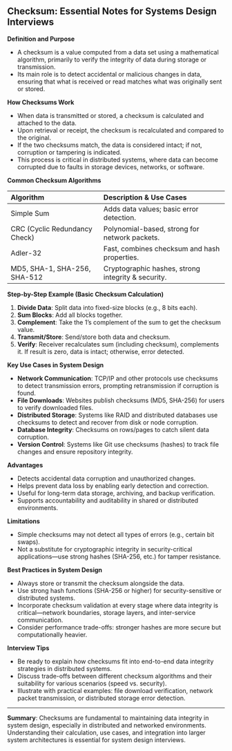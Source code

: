 ## Checksum: Essential Notes for Systems Design Interviews

**Definition and Purpose**

- A checksum is a value computed from a data set using a mathematical algorithm, primarily to verify the integrity of data during storage or transmission.
- Its main role is to detect accidental or malicious changes in data, ensuring that what is received or read matches what was originally sent or stored.

**How Checksums Work**

- When data is transmitted or stored, a checksum is calculated and attached to the data.
- Upon retrieval or receipt, the checksum is recalculated and compared to the original.
- If the two checksums match, the data is considered intact; if not, corruption or tampering is indicated.
- This process is critical in distributed systems, where data can become corrupted due to faults in storage devices, networks, or software.

**Common Checksum Algorithms**


| Algorithm | Description \& Use Cases |
| :-- | :-- |
| Simple Sum | Adds data values; basic error detection. |
| CRC (Cyclic Redundancy Check) | Polynomial-based, strong for network packets. |
| Adler-32 | Fast, combines checksum and hash properties. |
| MD5, SHA-1, SHA-256, SHA-512 | Cryptographic hashes, strong integrity \& security. |

**Step-by-Step Example (Basic Checksum Calculation)**

1. **Divide Data**: Split data into fixed-size blocks (e.g., 8 bits each).
2. **Sum Blocks**: Add all blocks together.
3. **Complement**: Take the 1’s complement of the sum to get the checksum value.
4. **Transmit/Store**: Send/store both data and checksum.
5. **Verify**: Receiver recalculates sum (including checksum), complements it. If result is zero, data is intact; otherwise, error detected.

**Key Use Cases in System Design**

- **Network Communication**: TCP/IP and other protocols use checksums to detect transmission errors, prompting retransmission if corruption is found.
- **File Downloads**: Websites publish checksums (MD5, SHA-256) for users to verify downloaded files.
- **Distributed Storage**: Systems like RAID and distributed databases use checksums to detect and recover from disk or node corruption.
- **Database Integrity**: Checksums on rows/pages to catch silent data corruption.
- **Version Control**: Systems like Git use checksums (hashes) to track file changes and ensure repository integrity.

**Advantages**

- Detects accidental data corruption and unauthorized changes.
- Helps prevent data loss by enabling early detection and correction.
- Useful for long-term data storage, archiving, and backup verification.
- Supports accountability and auditability in shared or distributed environments.

**Limitations**

- Simple checksums may not detect all types of errors (e.g., certain bit swaps).
- Not a substitute for cryptographic integrity in security-critical applications—use strong hashes (SHA-256, etc.) for tamper resistance.

**Best Practices in System Design**

- Always store or transmit the checksum alongside the data.
- Use strong hash functions (SHA-256 or higher) for security-sensitive or distributed systems.
- Incorporate checksum validation at every stage where data integrity is critical—network boundaries, storage layers, and inter-service communication.
- Consider performance trade-offs: stronger hashes are more secure but computationally heavier.

**Interview Tips**

- Be ready to explain how checksums fit into end-to-end data integrity strategies in distributed systems.
- Discuss trade-offs between different checksum algorithms and their suitability for various scenarios (speed vs. security).
- Illustrate with practical examples: file download verification, network packet transmission, or distributed storage error detection.

---

**Summary**: Checksums are fundamental to maintaining data integrity in system design, especially in distributed and networked environments. Understanding their calculation, use cases, and integration into larger system architectures is essential for system design interviews.
